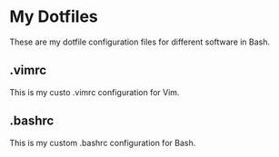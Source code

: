 # My Dotfiles
These are my dotfile configuration files for different software in Bash.
## .vimrc
This is my custo .vimrc configuration for Vim.
## .bashrc
This is my custom .bashrc configuration for Bash.
